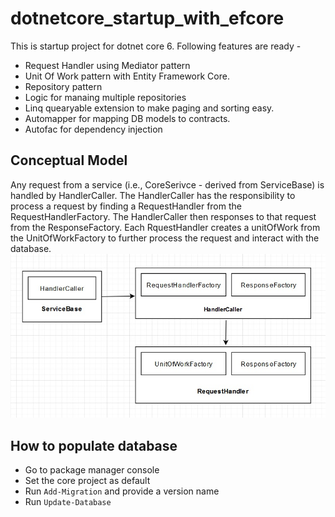 # dotnetcore_startup_with_efcore
This is startup project for dotnet core 6. Following features are ready - 
- Request Handler using Mediator pattern
- Unit Of Work pattern with Entity Framework Core.
- Repository pattern
- Logic for manaing multiple repositories
- Linq quearyable extension to make paging and sorting easy.
- Automapper for mapping DB models to contracts.
- Autofac for dependency injection


## Conceptual Model
Any request from a service (i.e., CoreSerivce - derived from ServiceBase) is handled by HandlerCaller. The HandlerCaller has the responsibility to process a request by finding a RequestHandler from the RequestHandlerFactory. The HandlerCaller then responses to that request from the ResponseFactory. 
Each RquestHandler creates a unitOfWork from the UnitOfWorkFactory to further process the request and interact with the database.
<img src="concept.jpg" />


## How to populate database
 - Go to package manager console 
 - Set the core project as default
 - Run ``` Add-Migration ``` and provide a version name
 - Run ``` Update-Database ```
 
